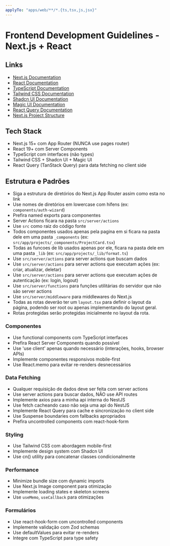```yaml
---
applyTo: "apps/web/**/*.{ts,tsx,js,jsx}"
---
```


# Frontend Development Guidelines - Next.js + React

## Links
- [Next.js Documentation](https://nextjs.org/docs)
- [React Documentation](https://react.dev/)
- [TypeScript Documentation](https://www.typescriptlang.org/docs/)
- [Tailwind CSS Documentation](https://tailwindcss.com/blog/tailwindcss-v4)
- [Shadcn UI Documentation](https://ui.shadcn.com/docs)
- [Magic UI Documentation](https://magicui.design/docs)
- [React Query Documentation](https://tanstack.com/query/latest/docs/framework/react/overview)
- [Next.js Project Structure](https://nextjs.org/docs/app/getting-started/project-structure)

## Tech Stack

- Next.js 15+ com App Router (NUNCA use pages router)
- React 19+ com Server Components
- TypeScript com interfaces (não types)
- Tailwind CSS + Shadcn UI + Magic UI
- React Query (TanStack Query) para data fetching no client side

## Estrutura e Padrões

- Siga a estrutura de diretórios do Next.js App Router assim como esta no link
- Use nomes de diretórios em lowercase com hífens (ex: `components/auth-wizard`)
- Prefira named exports para componentes
- Server Actions ficara na pasta `src/server/actions`
- Use `src` como raiz do código fonte
- Todos componentes usados apenas pela pagina em si ficara na pasta dele em uma pasta `_components` (ex: `src/app/projects/_components/ProjectCard.tsx`)
- Todas as funcoes de lib usados apenas por ele, ficara na pasta dele em uma pasta `_lib` (ex: `src/app/projects/_lib/format.ts`)
- Use `src/server/actions` para server actions que buscam dados
- Use `src/server/actions` para server actions que executam ações (ex: criar, atualizar, deletar)
- Use `src/server/actions` para server actions que executam ações de autenticação (ex: login, logout)
- Use `src/server/functions` para funções utilitárias do servidor que não são server actions
- Use `src/server/middleware` para middlewares do Next.js
- Todas as rotas deverão ter um `layout.tsx` para definir o layout da página, podendo ser root ou apenas implementando do layout geral.
- Rotas protegidas serão protegidas inicialmente no layout da rota.

### Componentes

- Use functional components com TypeScript interfaces
- Prefira React Server Components quando possível
- Use 'use client' apenas quando necessário (interações, hooks, browser APIs)
- Implemente componentes responsivos mobile-first
- Use React.memo para evitar re-renders desnecessários

### Data Fetching

- Qualquer requisição de dados deve ser feita com server actions
- Use server actions para buscar dados, NÃO use API routes
- Implemente axios para a minha api interna do NestJS
- Use fetch cacheando caso não seja uma api do NestJS
- Implemente React Query para cache e sincronização no client side
- Use Suspense boundaries com fallbacks apropriados
- Prefira uncontrolled components com react-hook-form

### Styling

- Use Tailwind CSS com abordagem mobile-first
- Implemente design system com Shadcn UI
- Use cn() utility para concatenar classes condicionalmente

### Performance

- Minimize bundle size com dynamic imports
- Use Next.js Image component para otimização
- Implemente loading states e skeleton screens
- Use `useMemo`, `useCallback` para otimizações

### Formulários

- Use react-hook-form com uncontrolled components
- Implemente validação com Zod schemas
- Use defaultValues para evitar re-renders
- Integre com TypeScript para type safety
